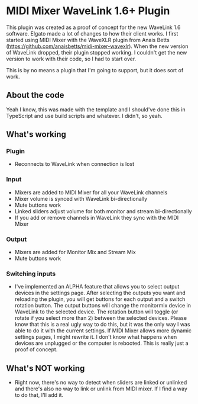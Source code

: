 # MIDI Mixer WaveLink 1.6+ Plugin 

This plugin was created as a proof of concept for the new WaveLink 1.6 software. Elgato made a lot of changes to how their client works. I first started using MIDI Mixer with the WaveXLR plugin from Anais Betts (https://github.com/anaisbetts/midi-mixer-wavexlr). When the new version of WaveLink dropped, their plugin stopped working. I couldn't get the new version to work with their code, so I had to start over.

This is by no means a plugin that I'm going to support, but it does sort of work.

## About the code

Yeah I know, this was made with the template and I should've done this in TypeScript and use build scripts and whatever. I didn't, so yeah.

## What's working

### Plugin
- Reconnects to WaveLink when connection is lost

### Input
- Mixers are added to MIDI Mixer for all your WaveLink channels
- Mixer volume is synced with WaveLink bi-directionally
- Mute buttons work
- Linked sliders adjust volume for both monitor and stream bi-directionally
- If you add or remove channels in WaveLink they sync with the MIDI Mixer

### Output
- Mixers are added for Monitor Mix and Stream Mix
- Mute buttons work

### Switching inputs
- I've implemented an ALPHA feature that allows you to select output devices in the settings page. After selecting the outputs you want and reloading the plugin, you will get buttons for each output and a switch rotation button. The output buttons will change the monitormix device in WaveLink to the selected device. The rotation button will toggle (or rotate if you select more than 2) between the selected devices.
Please know that this is a real ugly way to do this, but it was the only way I was able to do it with the current settings. If MIDI Mixer allows more dynamic settings pages, I might rewrite it. I don't know what happens when devices are unplugged or the computer is rebooted. This is really just a proof of concept.

## What's NOT working
- Right now, there's no way to detect when sliders are linked or unlinked and there's also no way to link or unlink from MIDI mixer. If I find a way to do that, I'll add it.
